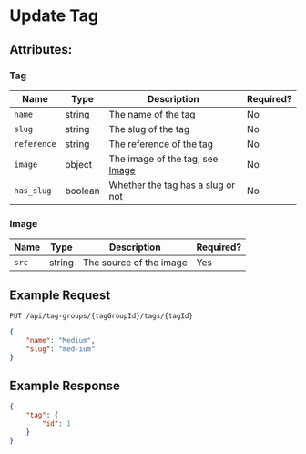 # Update Tag

## Attributes:

### Tag

| Name        | Type    | Description                               | Required? |
|-------------|---------|-------------------------------------------|-----------|
| `name`      | string  | The name of the tag                       | No        |
| `slug`      | string  | The slug of the tag                       | No        |
| `reference` | string  | The reference of the tag                  | No        |
| `image`     | object  | The image of the tag, see [Image](#image) | No        |
| `has_slug`  | boolean | Whether the tag has a slug or not         | No        |

### Image

| Name  | Type   | Description             | Required? |
|-------|--------|-------------------------|-----------|
| `src` | string | The source of the image | Yes       |

## Example Request

```http request
PUT /api/tag-groups/{tagGroupId}/tags/{tagId}
```

```json lines
{
    "name": "Medium",
    "slug": "med-ium"
}
```

## Example Response

```json
{
    "tag": {
        "id": 1
    }
}
```

